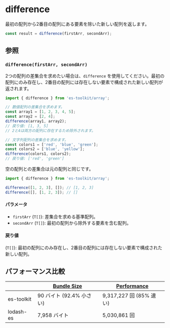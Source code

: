 # difference

最初の配列から2番目の配列にある要素を除いた新しい配列を返します。

```typescript
const result = difference(firstArr, secondArr);
```

## 参照

### `difference(firstArr, secondArr)`

2つの配列の差集合を求めたい場合は、`difference` を使用してください。最初の配列にのみ存在し、2番目の配列には存在しない要素で構成された新しい配列が返されます。

```typescript
import { difference } from 'es-toolkit/array';

// 数値配列の差集合を求めます。
const array1 = [1, 2, 3, 4, 5];
const array2 = [2, 4];
difference(array1, array2);
// 戻り値: [1, 3, 5]
// 2と4は両方の配列に存在するため除外されます。

// 文字列配列の差集合を求めます。
const colors1 = ['red', 'blue', 'green'];
const colors2 = ['blue', 'yellow'];
difference(colors1, colors2);
// 戻り値: ['red', 'green']
```

空の配列との差集合は元の配列と同じです。

```typescript
import { difference } from 'es-toolkit/array';

difference([1, 2, 3], []); // [1, 2, 3]
difference([], [1, 2, 3]); // []
```

#### パラメータ

- `firstArr` (`T[]`): 差集合を求める基準配列。
- `secondArr` (`T[]`): 最初の配列から除外する要素を含む配列。

#### 戻り値

(`T[]`): 最初の配列にのみ存在し、2番目の配列には存在しない要素で構成された新しい配列。

## パフォーマンス比較

|            | [Bundle Size](../../bundle-size.md) | [Performance](../../performance.md) |
| ---------- | ----------------------------------- | ----------------------------------- |
| es-toolkit | 90 バイト (92.4% 小さい)             | 9,317,227 回 (85% 速い)              |
| lodash-es  | 7,958 バイト                         | 5,030,861 回                         |
